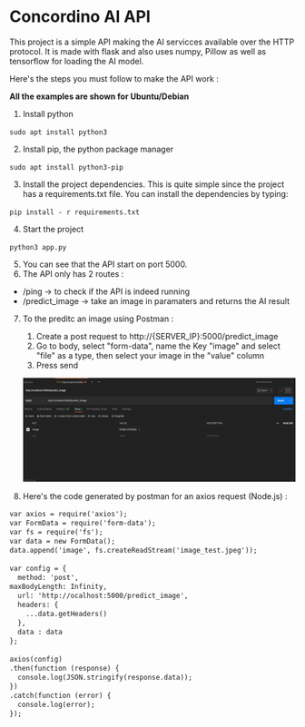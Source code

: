 # Concordino AI API

This project is a simple API  making the AI servicces available over the HTTP protocol. It is made with flask and also uses numpy, Pillow as well as tensorflow for loading the AI model.

Here's the steps you must follow to make the API work :

**All the examples are shown for Ubuntu/Debian**

1. Install python

``sudo apt install python3``

2. Install pip, the python package manager

``sudo apt install python3-pip``

3. Install the project dependencies. This is quite simple since the project has a requirements.txt file. You can install the dependencies by typing:

``pip install - r requirements.txt``

4. Start the project

``python3 app.py``

5. You can see that the API start on port 5000. 
6. The API only has 2 routes :
 - /ping -> to check if the API is indeed running
 - /predict_image -> take an image in paramaters and returns the AI result

7. To the preditc an image using Postman :
    
    1. Create a post request to http://{SERVER_IP}:5000/predict_image 
    2. Go to body, select "form-data", name the Key "image" and select "file" as a type, then select your image in the "value" column
    3. Press send  


   ![Image](./doc/postman%20request.png)
   
8. Here's the code generated by postman for an axios request (Node.js) :
```
var axios = require('axios');
var FormData = require('form-data');
var fs = require('fs');
var data = new FormData();
data.append('image', fs.createReadStream('image_test.jpeg'));

var config = {
  method: 'post',
maxBodyLength: Infinity,
  url: 'http://ocalhost:5000/predict_image',
  headers: { 
    ...data.getHeaders()
  },
  data : data
};

axios(config)
.then(function (response) {
  console.log(JSON.stringify(response.data));
})
.catch(function (error) {
  console.log(error);
});

```